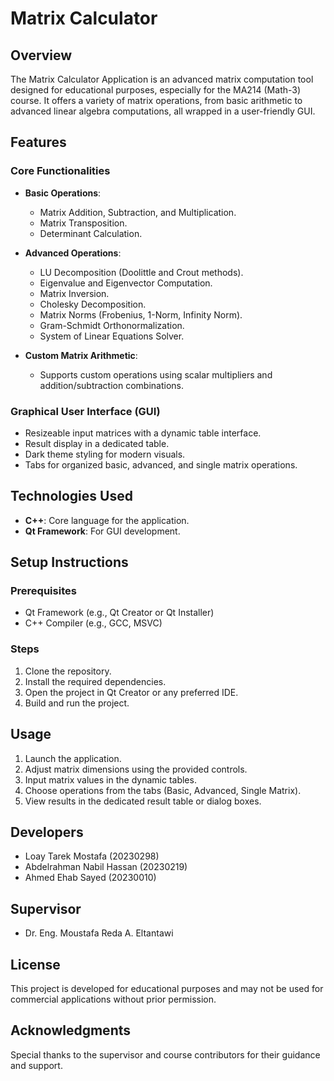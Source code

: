 # Matrix Calculator

## Overview

The Matrix Calculator Application is an advanced matrix computation tool designed for educational purposes, especially for the MA214 (Math-3) course. It offers a variety of matrix operations, from basic arithmetic to advanced linear algebra computations, all wrapped in a user-friendly GUI.

## Features

### Core Functionalities
- **Basic Operations**:
  - Matrix Addition, Subtraction, and Multiplication.
  - Matrix Transposition.
  - Determinant Calculation.

- **Advanced Operations**:
  - LU Decomposition (Doolittle and Crout methods).
  - Eigenvalue and Eigenvector Computation.
  - Matrix Inversion.
  - Cholesky Decomposition.
  - Matrix Norms (Frobenius, 1-Norm, Infinity Norm).
  - Gram-Schmidt Orthonormalization.
  - System of Linear Equations Solver.

- **Custom Matrix Arithmetic**:
  - Supports custom operations using scalar multipliers and addition/subtraction combinations.

### Graphical User Interface (GUI)
- Resizeable input matrices with a dynamic table interface.
- Result display in a dedicated table.
- Dark theme styling for modern visuals.
- Tabs for organized basic, advanced, and single matrix operations.

## Technologies Used
- **C++**: Core language for the application.
- **Qt Framework**: For GUI development.

## Setup Instructions

### Prerequisites
- Qt Framework (e.g., Qt Creator or Qt Installer)
- C++ Compiler (e.g., GCC, MSVC)

### Steps
1. Clone the repository.
2. Install the required dependencies.
3. Open the project in Qt Creator or any preferred IDE.
4. Build and run the project.

## Usage
1. Launch the application.
2. Adjust matrix dimensions using the provided controls.
3. Input matrix values in the dynamic tables.
4. Choose operations from the tabs (Basic, Advanced, Single Matrix).
5. View results in the dedicated result table or dialog boxes.

## Developers
- Loay Tarek Mostafa (20230298)
- Abdelrahman Nabil Hassan (20230219)
- Ahmed Ehab Sayed (20230010)

## Supervisor
- Dr. Eng. Moustafa Reda A. Eltantawi

## License
This project is developed for educational purposes and may not be used for commercial applications without prior permission.

## Acknowledgments
Special thanks to the supervisor and course contributors for their guidance and support.
